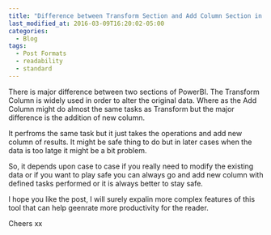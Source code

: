 ```yaml
---
title: "Difference between Transform Section and Add Column Section in PowerBI"
last_modified_at: 2016-03-09T16:20:02-05:00
categories:
  - Blog
tags:
  - Post Formats
  - readability
  - standard
---
```

There is major difference between two sections of PowerBI. The Transform Column is widely used in order to alter the original data. Where as the Add Column might do almost the same tasks as Transform but the major difference is the addition of new column.  

It perfroms the same task but it just takes the operations and add new column of results. It might be safe thing to do but in later cases when the data is too latge it might be a bit problem.

So, it depends upon case to case if you really need to modify the existing data or if you want to play safe you can always go and add new column with defined tasks performed or it is always better to stay safe.

I hope you like the post, I will surely expalin more complex features of this tool that can help geenrate more productivity for the reader.

Cheers xx